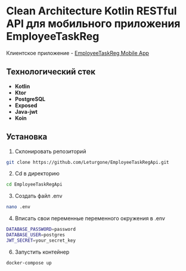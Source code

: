 # Clean Architecture Kotlin RESTful API для мобильного приложения EmployeeTaskReg

Клиентское приложение - [EmployeeTaskReg Mobile App](https://github.com/Leturgone/EmployeeTaskReg)
## Технологический стек

 - **Kotlin**
 - **Ktor**
 - **PostgreSQL**
 - **Exposed**
 - **Java-jwt**
 - **Koin**

## Установка
1. Склонировать репозиторий
```bash
git clone https://github.com/Leturgone/EmployeeTaskRegApi.git
```
2. Cd в директорию
```bash
cd EmployeeTaskRegApi
```
3. Создать файл .env
```bash
nano .env
```
4. Вписать свои переменные переменного окружения в  .env
```bash
DATABASE_PASSWORD=password
DATABASE_USER=postgres
JWT_SECRET=your_secret_key
```

6. Запустить контейнер
```bash
docker-compose up
```
